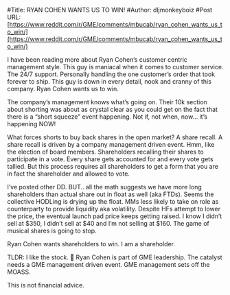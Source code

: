 #Title: RYAN COHEN WANTS US TO WIN!
#Author: dljmonkeyboiz
#Post URL: [https://www.reddit.com/r/GME/comments/mbucab/ryan_cohen_wants_us_to_win/](https://www.reddit.com/r/GME/comments/mbucab/ryan_cohen_wants_us_to_win/)


I have been reading more about Ryan Cohen’s customer centric management style. This guy is maniacal when it comes to customer service. The 24/7 support. Personally handling the one customer’s order that took forever to ship. This guy is down in every detail, nook and cranny of this company. Ryan Cohen wants us to win. 

The company’s management knows what’s going on. Their 10k section about shorting was about as crystal clear as you could get on the fact that there is a “short squeeze” event happening. Not if, not when, now... it’s happening NOW! 

What forces shorts to buy back shares in the open market? A share recall. A share recall is driven by a company management driven event. Hmm, like the election of board members. Shareholders recalling their shares to participate in a vote. Every share gets accounted for and every vote gets tallied. But this process requires all shareholders to get a form that you are in fact the shareholder and allowed to vote. 

I’ve posted other DD. BUT.. all the math suggests we have more long shareholders than actual share out in float as well (aka FTDs). Seems the collective HODLing is drying up the float. MMs less likely to take on role as counterparty to provide liquidity aka volatility. Despite HFs attempt to lower the price, the eventual launch pad price keeps getting raised. I know I didn’t sell at $350, I didn’t sell at $40 and I’m not selling at $160. The game of musical shares is going to stop. 

Ryan Cohen wants shareholders to win. I am a shareholder. 

TLDR: I like the stock. 🚀 Ryan Cohen is part of GME leadership. The catalyst needs a GME management driven event. GME management sets off the MOASS. 

This is not financial advice.